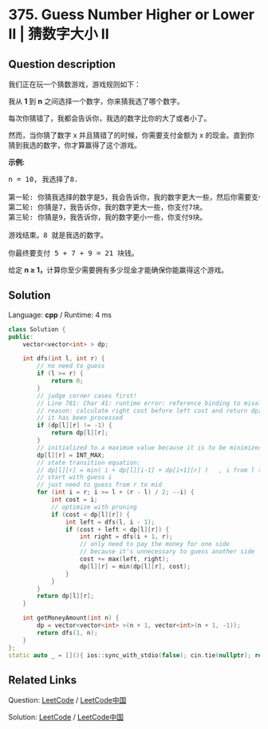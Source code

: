 # 375. Guess Number Higher or Lower II | 猜数字大小 II

## Question description

<!--If you want to use the English description, use <p>We are playing the Guess Game. The game is as follows:</p>

<p>I pick a number from <strong>1</strong> to <strong>n</strong>. You have to guess which number I picked.</p>

<p>Every time you guess wrong, I&#39;ll tell you whether the number I picked is higher or lower.</p>

<p>However, when you guess a particular number x, and you guess wrong, you pay <b>$x</b>. You win the game when you guess the number I picked.</p>

<p><b>Example:</b></p>

<pre>
n = 10, I pick 8.

First round:  You guess 5, I tell you that it&#39;s higher. You pay $5.
Second round: You guess 7, I tell you that it&#39;s higher. You pay $7.
Third round:  You guess 9, I tell you that it&#39;s lower. You pay $9.

Game over. 8 is the number I picked.

You end up paying $5 + $7 + $9 = $21.
</pre>

<p>Given a particular <strong>n &ge; 1</strong>, find out how much money you need to have to guarantee a <b>win</b>.</p> instead-->
<p>我们正在玩一个猜数游戏，游戏规则如下：</p>

<p>我从&nbsp;<strong>1&nbsp;</strong>到 <strong>n</strong> 之间选择一个数字，你来猜我选了哪个数字。</p>

<p>每次你猜错了，我都会告诉你，我选的数字比你的大了或者小了。</p>

<p>然而，当你猜了数字 x 并且猜错了的时候，你需要支付金额为 x 的现金。直到你猜到我选的数字，你才算赢得了这个游戏。</p>

<p><strong>示例:</strong></p>

<pre>n = 10, 我选择了8.

第一轮: 你猜我选择的数字是5，我会告诉你，我的数字更大一些，然后你需要支付5块。
第二轮: 你猜是7，我告诉你，我的数字更大一些，你支付7块。
第三轮: 你猜是9，我告诉你，我的数字更小一些，你支付9块。

游戏结束。8 就是我选的数字。

你最终要支付 5 + 7 + 9 = 21 块钱。
</pre>

<p>给定&nbsp;<strong>n &ge; 1，</strong>计算你至少需要拥有多少现金才能确保你能赢得这个游戏。</p>




## Solution

Language: **cpp**  /  Runtime: 4 ms

```cpp
class Solution {
public:
    vector<vector<int> > dp;

    int dfs(int l, int r) {
        // no need to guess
        if (l >= r) {
            return 0;
        }
        // judge corner cases first!
        // Line 781: Char 41: runtime error: reference binding to misaligned address 0x000000000051 for type 'value_type', which requires 4 byte alignment (stl_vector.h)
        // reason: calculate right cost before left cost and return dp[l][r] before judge corner cases(l >= r)
        // it has been processed
        if (dp[l][r] != -1) {
            return dp[l][r];
        }
        // initialized to a maximum value because it is to be minimized
        dp[l][r] = INT_MAX;
        // state transition equation:
        // dp[l][r] = min( i + dp[l][i-1] + dp[i+1][r] )   , i from l to r
        // start with guess i
        // just need to guess from r to mid
        for (int i = r; i >= l + (r - l) / 2; --i) {
            int cost = i;
            // optimize with pruning
            if (cost < dp[l][r]) {
                int left = dfs(l, i - 1);
                if (cost + left < dp[l][r]) {
                    int right = dfs(i + 1, r);
                    // only need to pay the money for one side
                    // because it's unnecessary to guess another side
                    cost += max(left, right);
                    dp[l][r] = min(dp[l][r], cost);
                }
            }
        }
        return dp[l][r];
    }

    int getMoneyAmount(int n) {
        dp = vector<vector<int> >(n + 1, vector<int>(n + 1, -1));
        return dfs(1, n);
    }
};
static auto _ = [](){ ios::sync_with_stdio(false); cin.tie(nullptr); return 0; }();
```



## Related Links

Question: [LeetCode](https://leetcode.com/problems/guess-number-higher-or-lower-ii/description/)  /  [LeetCode中国](https://leetcode-cn.com/problems/guess-number-higher-or-lower-ii/description/)

Solution: [LeetCode](https://leetcode.com/articles/guess-number-higher-or-lower-ii/)  /  [LeetCode中国](https://leetcode-cn.com/articles/guess-number-higher-or-lower-ii/)